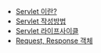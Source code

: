 - [Servlet 이란?](servlet이란.md)
- [Servlet 작성방법](servlet_작성방법.md)
- [Servlet 라이프사이클](servlet_라이프사이클.md)
- [Request, Response 객체](request_response_객체.md)